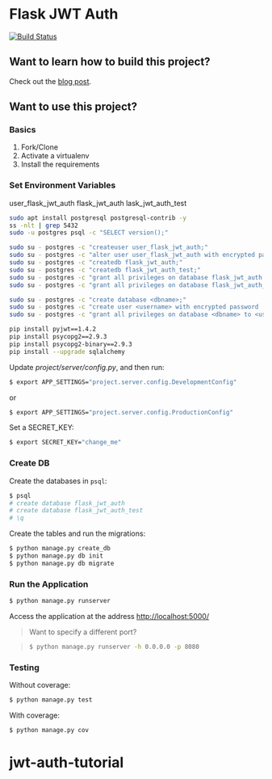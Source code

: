 # Flask JWT Auth

[![Build Status](https://travis-ci.org/realpython/flask-jwt-auth.svg?branch=master)](https://travis-ci.org/realpython/flask-jwt-auth)

## Want to learn how to build this project?

Check out the [blog post](https://realpython.com/blog/python/token-based-authentication-with-flask/).

## Want to use this project?

### Basics

1. Fork/Clone
1. Activate a virtualenv
1. Install the requirements

### Set Environment Variables

user_flask_jwt_auth
flask_jwt_auth
lask_jwt_auth_test

```sh
sudo apt install postgresql postgresql-contrib -y
ss -nlt | grep 5432
sudo -u postgres psql -c "SELECT version();"
```

```sh
sudo su - postgres -c "createuser user_flask_jwt_auth;"
sudo su - postgres -c "alter user user_flask_jwt_auth with encrypted password '<password>';"
sudo su - postgres -c "createdb flask_jwt_auth;"
sudo su - postgres -c "createdb flask_jwt_auth_test;"
sudo su - postgres -c "grant all privileges on database flask_jwt_auth to user_flask_jwt_auth;"
sudo su - postgres -c "grant all privileges on database flask_jwt_auth_test to user_flask_jwt_auth;"
```

```sh
sudo su - postgres -c "create database <dbname>;"
sudo su - postgres -c "create user <username> with encrypted password '<password>';"
sudo su - postgres -c "grant all privileges on database <dbname> to <username>;"
```

```sh
pip install pyjwt==1.4.2
pip install psycopg2==2.9.3  
pip install psycopg2-binary==2.9.3
pip install --upgrade sqlalchemy
```

Update *project/server/config.py*, and then run:

```sh
$ export APP_SETTINGS="project.server.config.DevelopmentConfig"
```

or

```sh
$ export APP_SETTINGS="project.server.config.ProductionConfig"
```

Set a SECRET_KEY:

```sh
$ export SECRET_KEY="change_me"
```

### Create DB

Create the databases in `psql`:

```sh
$ psql
# create database flask_jwt_auth
# create database flask_jwt_auth_test
# \q
```

Create the tables and run the migrations:

```sh
$ python manage.py create_db
$ python manage.py db init
$ python manage.py db migrate
```

### Run the Application

```sh
$ python manage.py runserver
```

Access the application at the address [http://localhost:5000/](http://localhost:5000/)

> Want to specify a different port?

> ```sh
> $ python manage.py runserver -h 0.0.0.0 -p 8080
> ```

### Testing

Without coverage:

```sh
$ python manage.py test
```

With coverage:

```sh
$ python manage.py cov
```
# jwt-auth-tutorial
